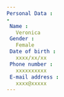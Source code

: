 ```yaml
---
Personal Data : 
-
 Name : 
   Veronica
 Gender : 
   Female
 Date of birth : 
   xxxx/xx/xx
 Phone number : 
   xxxxxxxxxx
 E-mail address : 
   xxxx@xxxxx
---
```

